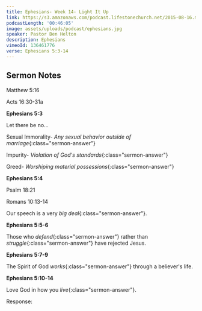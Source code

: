 ```yaml
---
title: Ephesians- Week 14- Light It Up
link: https://s3.amazonaws.com/podcast.lifestonechurch.net/2015-08-16.mp3
podcastLength: '00:46:05'
image: assets/uploads/podcast/ephesians.jpg
speaker: Pastor Ben Helton
description: Ephesians
vimeoId: 136461776
verse: Ephesians 5:3-14
---
```


## Sermon Notes

Matthew 5:16

Acts 16:30-31a

**Ephesians 5:3**

Let there be no...

Sexual Immorality- *Any sexual behavior outside of marriage*{:class="sermon-answer"}

Impurity- *Violation of God's standards*{:class="sermon-answer"}

Greed- *Worshiping material possessions*{:class="sermon-answer"}

**Ephesians 5:4**

Psalm 18:21

Romans 10:13-14

Our speech is a very *big deal*{:class="sermon-answer"}.

**Ephesians 5:5-6**

Those who *defend*{:class="sermon-answer"} rather than *struggle*{:class="sermon-answer"} have rejected Jesus.

**Ephesians 5:7-9**

The Spirit of God *works*{:class="sermon-answer"} through a believer's life.

**Ephesians 5:10-14**

Love God in how you *live*{:class="sermon-answer"}.

Response:
